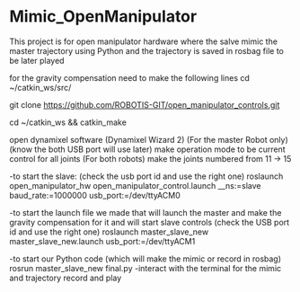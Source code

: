 # Mimic_OpenManipulator
This project is for open manipulator hardware where the salve mimic the master trajectory using Python and the trajectory is saved in rosbag file to be later played

for the gravity compensation need to make the following lines
cd ~/catkin_ws/src/

git clone https://github.com/ROBOTIS-GIT/open_manipulator_controls.git

cd ~/catkin_ws && catkin_make

open dynamixel software (Dynamixel Wizard 2)
(For the master Robot only) (know the both USB port will use later)
make operation mode to be current control for all joints
(For both robots)
make the joints numbered from 11 -> 15

-to start the slave: (check the usb port id and use the right one)
roslaunch open_manipulator_hw open_manipulator_control.launch __ns:=slave baud_rate:=1000000 usb_port:=/dev/ttyACM0

-to start the launch file we made that will launch the master and make the gravity compensation for it and will start slave controls (check the USB port id and use the right one)
roslaunch master_slave_new master_slave_new.launch usb_port:=/dev/ttyACM1

-to start our Python code (which will make the mimic or record in rosbag)
rosrun master_slave_new final.py
-interact with the terminal for the mimic and trajectory record and play
